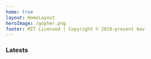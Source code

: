 ```yaml
---
home: true
layout: HomeLayout
heroImage: /gopher.png
footer: MIT Licensed | Copyright © 2019-present kev
---
```

### Latests
<b-latest :summary="false"/>
